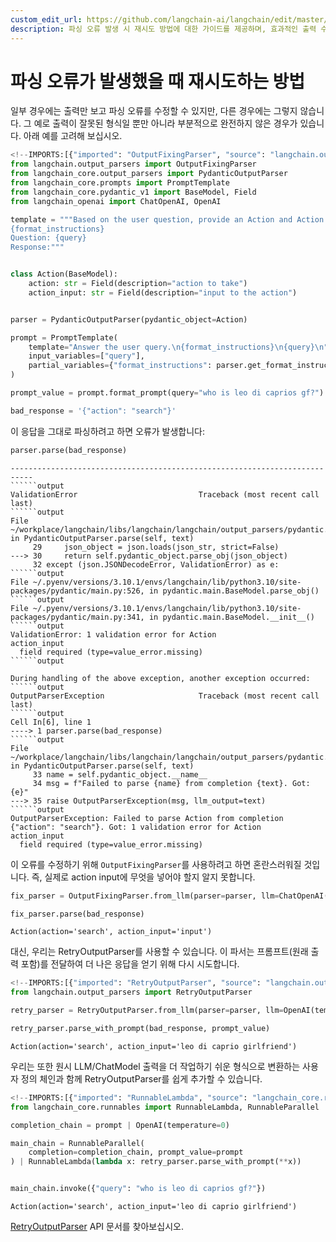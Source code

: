 ```yaml
---
custom_edit_url: https://github.com/langchain-ai/langchain/edit/master/docs/docs/how_to/output_parser_retry.ipynb
description: 파싱 오류 발생 시 재시도 방법에 대한 가이드를 제공하며, 효과적인 출력 수정을 위한 다양한 파서 사용법을 설명합니다.
---
```


# 파싱 오류가 발생했을 때 재시도하는 방법

일부 경우에는 출력만 보고 파싱 오류를 수정할 수 있지만, 다른 경우에는 그렇지 않습니다. 그 예로 출력이 잘못된 형식일 뿐만 아니라 부분적으로 완전하지 않은 경우가 있습니다. 아래 예를 고려해 보십시오.

```python
<!--IMPORTS:[{"imported": "OutputFixingParser", "source": "langchain.output_parsers", "docs": "https://api.python.langchain.com/en/latest/output_parsers/langchain.output_parsers.fix.OutputFixingParser.html", "title": "How to retry when a parsing error occurs"}, {"imported": "PydanticOutputParser", "source": "langchain_core.output_parsers", "docs": "https://api.python.langchain.com/en/latest/output_parsers/langchain_core.output_parsers.pydantic.PydanticOutputParser.html", "title": "How to retry when a parsing error occurs"}, {"imported": "PromptTemplate", "source": "langchain_core.prompts", "docs": "https://api.python.langchain.com/en/latest/prompts/langchain_core.prompts.prompt.PromptTemplate.html", "title": "How to retry when a parsing error occurs"}, {"imported": "ChatOpenAI", "source": "langchain_openai", "docs": "https://api.python.langchain.com/en/latest/chat_models/langchain_openai.chat_models.base.ChatOpenAI.html", "title": "How to retry when a parsing error occurs"}, {"imported": "OpenAI", "source": "langchain_openai", "docs": "https://api.python.langchain.com/en/latest/llms/langchain_openai.llms.base.OpenAI.html", "title": "How to retry when a parsing error occurs"}]-->
from langchain.output_parsers import OutputFixingParser
from langchain_core.output_parsers import PydanticOutputParser
from langchain_core.prompts import PromptTemplate
from langchain_core.pydantic_v1 import BaseModel, Field
from langchain_openai import ChatOpenAI, OpenAI
```


```python
template = """Based on the user question, provide an Action and Action Input for what step should be taken.
{format_instructions}
Question: {query}
Response:"""


class Action(BaseModel):
    action: str = Field(description="action to take")
    action_input: str = Field(description="input to the action")


parser = PydanticOutputParser(pydantic_object=Action)
```


```python
prompt = PromptTemplate(
    template="Answer the user query.\n{format_instructions}\n{query}\n",
    input_variables=["query"],
    partial_variables={"format_instructions": parser.get_format_instructions()},
)
```


```python
prompt_value = prompt.format_prompt(query="who is leo di caprios gf?")
```


```python
bad_response = '{"action": "search"}'
```


이 응답을 그대로 파싱하려고 하면 오류가 발생합니다:

```python
parser.parse(bad_response)
```


```output
---------------------------------------------------------------------------
``````output
ValidationError                           Traceback (most recent call last)
``````output
File ~/workplace/langchain/libs/langchain/langchain/output_parsers/pydantic.py:30, in PydanticOutputParser.parse(self, text)
     29     json_object = json.loads(json_str, strict=False)
---> 30     return self.pydantic_object.parse_obj(json_object)
     32 except (json.JSONDecodeError, ValidationError) as e:
``````output
File ~/.pyenv/versions/3.10.1/envs/langchain/lib/python3.10/site-packages/pydantic/main.py:526, in pydantic.main.BaseModel.parse_obj()
``````output
File ~/.pyenv/versions/3.10.1/envs/langchain/lib/python3.10/site-packages/pydantic/main.py:341, in pydantic.main.BaseModel.__init__()
``````output
ValidationError: 1 validation error for Action
action_input
  field required (type=value_error.missing)
``````output

During handling of the above exception, another exception occurred:
``````output
OutputParserException                     Traceback (most recent call last)
``````output
Cell In[6], line 1
----> 1 parser.parse(bad_response)
``````output
File ~/workplace/langchain/libs/langchain/langchain/output_parsers/pydantic.py:35, in PydanticOutputParser.parse(self, text)
     33 name = self.pydantic_object.__name__
     34 msg = f"Failed to parse {name} from completion {text}. Got: {e}"
---> 35 raise OutputParserException(msg, llm_output=text)
``````output
OutputParserException: Failed to parse Action from completion {"action": "search"}. Got: 1 validation error for Action
action_input
  field required (type=value_error.missing)
```


이 오류를 수정하기 위해 `OutputFixingParser`를 사용하려고 하면 혼란스러워질 것입니다. 즉, 실제로 action input에 무엇을 넣어야 할지 알지 못합니다.

```python
fix_parser = OutputFixingParser.from_llm(parser=parser, llm=ChatOpenAI())
```


```python
fix_parser.parse(bad_response)
```


```output
Action(action='search', action_input='input')
```


대신, 우리는 RetryOutputParser를 사용할 수 있습니다. 이 파서는 프롬프트(원래 출력 포함)를 전달하여 더 나은 응답을 얻기 위해 다시 시도합니다.

```python
<!--IMPORTS:[{"imported": "RetryOutputParser", "source": "langchain.output_parsers", "docs": "https://api.python.langchain.com/en/latest/output_parsers/langchain.output_parsers.retry.RetryOutputParser.html", "title": "How to retry when a parsing error occurs"}]-->
from langchain.output_parsers import RetryOutputParser
```


```python
retry_parser = RetryOutputParser.from_llm(parser=parser, llm=OpenAI(temperature=0))
```


```python
retry_parser.parse_with_prompt(bad_response, prompt_value)
```


```output
Action(action='search', action_input='leo di caprio girlfriend')
```


우리는 또한 원시 LLM/ChatModel 출력을 더 작업하기 쉬운 형식으로 변환하는 사용자 정의 체인과 함께 RetryOutputParser를 쉽게 추가할 수 있습니다.

```python
<!--IMPORTS:[{"imported": "RunnableLambda", "source": "langchain_core.runnables", "docs": "https://api.python.langchain.com/en/latest/runnables/langchain_core.runnables.base.RunnableLambda.html", "title": "How to retry when a parsing error occurs"}, {"imported": "RunnableParallel", "source": "langchain_core.runnables", "docs": "https://api.python.langchain.com/en/latest/runnables/langchain_core.runnables.base.RunnableParallel.html", "title": "How to retry when a parsing error occurs"}]-->
from langchain_core.runnables import RunnableLambda, RunnableParallel

completion_chain = prompt | OpenAI(temperature=0)

main_chain = RunnableParallel(
    completion=completion_chain, prompt_value=prompt
) | RunnableLambda(lambda x: retry_parser.parse_with_prompt(**x))


main_chain.invoke({"query": "who is leo di caprios gf?"})
```

```output
Action(action='search', action_input='leo di caprio girlfriend')
```

[RetryOutputParser](https://api.python.langchain.com/en/latest/output_parsers/langchain.output_parsers.retry.RetryOutputParser.html#langchain.output_parsers.retry.RetryOutputParser) API 문서를 찾아보십시오.